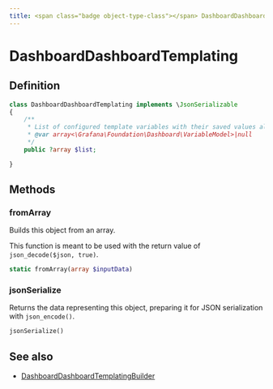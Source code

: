 ```yaml
---
title: <span class="badge object-type-class"></span> DashboardDashboardTemplating
---
```

# <span class="badge object-type-class"></span> DashboardDashboardTemplating

## Definition

```php
class DashboardDashboardTemplating implements \JsonSerializable
{
    /**
     * List of configured template variables with their saved values along with some other metadata
     * @var array<\Grafana\Foundation\Dashboard\VariableModel>|null
     */
    public ?array $list;

}
```
## Methods

### <span class="badge object-method"></span> fromArray

Builds this object from an array.

This function is meant to be used with the return value of `json_decode($json, true)`.

```php
static fromArray(array $inputData)
```

### <span class="badge object-method"></span> jsonSerialize

Returns the data representing this object, preparing it for JSON serialization with `json_encode()`.

```php
jsonSerialize()
```

## See also

 * <span class="badge builder"></span> [DashboardDashboardTemplatingBuilder](./builder-DashboardDashboardTemplatingBuilder.md)
